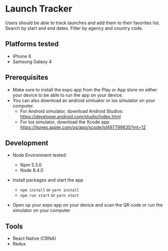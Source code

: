 # Launch Tracker

Users should be able to track launches and add them to their favorites list. Search by start and end dates. Filter by agency and country code.

## Platforms tested 

* iPhone 6
* Samsung Galaxy 4

## Prerequisites

* Make sure to install the expo app from the Play or App store on either your device to be able to run the app on your device.
* You can also download an android simluator or ios simulator on your computer.
  - For Android simulator, download Android Studios: https://developer.android.com/studio/index.html
  - For Ios simulator, download the Xcode app: https://itunes.apple.com/us/app/xcode/id497799835?mt=12

## Development

* Node Environment tested:
	- Npm 5.3.0
	- Node 8.4.0

* Install packages and start the app
  - `npm install` or `yarn install`
  - `npm run start` or `yarn start`

* Open up your expo app on your device and scan the QR code or run the simulator on your computer

## Tools

* React Native (CRNA)
* Redux

